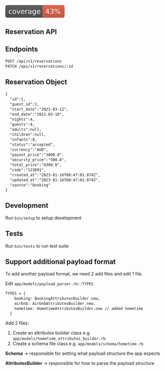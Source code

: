 [![coverage](https://github.com/iamajvillalobos/hometime/blob/main/coverage/coverage.svg)](https://github.com/iamajvillalobos/hometime)

## Reservation API

## Endpoints

```
POST /api/v1/reservations
PATCH /api/v1/reservations/:id
```

## Reservation Object

```
{
  "id":1,
  "guest_id":1,
  "start_date":"2021-03-12",
  "end_date":"2021-03-16",
  "nights":4,
  "guests":4,
  "adults":null,
  "children":null,
  "infants":0,
  "status":"accepted",
  "currency":"AUD",
  "payout_price":"3800.0",
  "security_price":"500.0",
  "total_price":"4300.0",
  "code":"123891",
  "created_at":"2023-01-16T08:47:01.074Z",
  "updated_at":"2023-01-16T08:47:01.074Z",
  "source":"booking"
}
```

## Development
Run `bin/setup` to setup development

## Tests
Run `bin/tests` to run test suite

## Support additional payload format
To add another payload format, we need 2 add files and edit 1 file.

Edit `app/models/payload_parser.rb::TYPES`
```
TYPES = {
    booking: BookingAttributesBuilder.new,
    airbnb: AirbnbAttributesBuilder.new,
    hometime: HometimeAttributesBuilder.new // added hometime
  }
```

Add 2 files:
  1. Create an attributes builder class e.g. `app/models/hometime_attributes_builder.rb`.
  2. Create a schema file class e.g. `app/models/schema/hometime.rb`

**Schema** -> responsible for setting what payload structure the app expects

**AttributesBuilder** -> responsible for how to parse the payload structure
